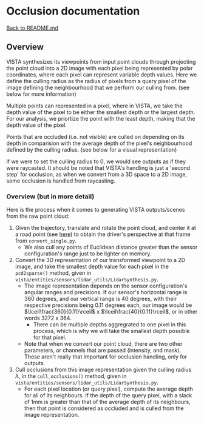 # Occlusion documentation

[Back to README.md](README.md#occlusion)

## Overview

VISTA synthesizes its viewpoints from input point clouds through projecting the point cloud into a 2D image with each pixel being represented by polar coordinates, where each pixel can represent variable depth values. Here we define the culling radius as the radius of pixels from a query pixel of the image defining the neighbourhood that we perform our culling from. (see below for more information)

Multiple points can represented in a pixel, where in VISTA, we take the depth value of the pixel to be either the smallest depth or the largest depth. For our analysis, we priortize the point with the least depth, making that the depth value of the pixel.

Points that are occluded (i.e. not visible) are culled on depending on its depth in comparision with the average depth of the pixel's neighbourhood defined by the culling radius. (see below for a visual representation)

If we were to set the culling radius to 0, we would see outputs as if they were raycasted. It should be noted that VISTA's handling is just a 'second step' for occlusion, as when we convert from a 3D space to a 2D image, some occlusion is handled from raycasting.

### Overview (but in more detail)

Here is the process when it comes to generating VISTA outputs/scenes from the raw point cloud:

1. Given the trajectory, translate and rotate the point cloud, and center it at a road point (see [here](README.md#segmentation)) to obtain the driver's perspective at that frame from ``convert_single.py``.
    - We also cull any points of Euclidean distance greater than the sensor configuration's range just to be lighter on memory.
2. Convert the 3D representation of our transformed viewpoint to a 2D image, and take the smallest depth value for each pixel in the ``pcd2sparse()`` method, given in ``vista/entities/sensors/lidar_utils/LidarSynthesis.py``.
    - The image representation depends on the sensor configuration's angular ranges and precisions. If our sensor's horizontal range is 360 degrees, and our vertical range is 40 degrees, with their respective precisions being 0.11 degrees each, our image would be $\lceil\frac{360}{0.11}\rceil$ x $\lceil\frac{40}{0.11}\rceil$, or in other words $3272$ x $364$.
        - There can be multiple depths aggregrated to one pixel in this process, which is why we will take the smallest depth possible for that pixel.
    - Note that when we convert our point cloud, there are two other parameters, or channels that are passed (intensity, and mask). These aren't really that important for occlusion handling, only for outputs.
3. Cull occlusions from this image representation given the culling radius $\lambda$, in the ``cull_occlusions()`` method, given in ``vista/entities/sensors/lidar_utils/LidarSynthesis.py``.
    - For each pixel location (or query pixel), compute the average depth for all of its neighbours. If the depth of the query pixel, with a slack of 1mm is greater than that of the average depth of its neighbours, then that point is considered as occluded and is culled from the image representation.
